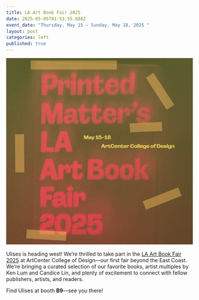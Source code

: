 ```yaml
---
title: LA Art Book Fair 2025
date: 2025-05-05T01:53:55.688Z
event_date: "Thursday, May 15 – Sunday, May 18, 2025 "
layout: post
categories: left
published: true
---
```

![LA Art Book Fair 2025](/assets/img/laabf25_1080x1080_igsquare.jpg)

Ulises is heading west! We’re thrilled to take part in the [LA Art Book Fair 2025](https://laabf2025.printedmatterartbookfairs.org/visit) at ArtCenter College of Design—our first fair beyond the East Coast. We’re bringing a curated selection of our favorite books, artist multiples by Ken Lum and Candice Lin, and plenty of excitement to connect with fellow publishers, artists, and readers.

Find Ulises at booth **B9**—see you there!